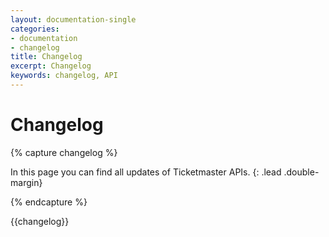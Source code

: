 ```yaml
---
layout: documentation-single
categories:
- documentation
- changelog
title: Changelog
excerpt: Changelog
keywords: changelog, API
---
```


# Changelog

{% capture changelog %}

In this page you can find all updates of Ticketmaster APIs. 
{: .lead .double-margin}
        
{% endcapture %}

<div class="changelog" markdown="1">
{{changelog}}
</div>

